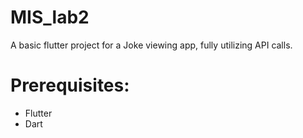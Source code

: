 # MIS_lab2

A basic flutter project for a Joke viewing app, fully utilizing API calls.

# Prerequisites:
- Flutter
- Dart
